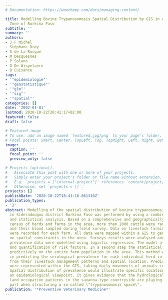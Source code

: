 ```yaml
---
# Documentation: https://wowchemy.com/docs/managing-content/

title: Modelling Bovine Trypanosomosis Spatial Distribution by GIS in an Agro-Pastoral
  Zone of Burkina Faso
subtitle: ''
summary: ''
authors:
- J F Michel
- Stéphane Dray
- S de La Rocque
- M Desquesnes
- P Solano
- G De Wispelaere
- D Cuisance
tags:
- '"epidemiologie"'
- '"geostatistique"'
- '"glm"'
- '"sig"'
- '"spatial"'
categories: []
date: '2002-01-01'
lastmod: 2020-10-22T20:41:17+02:00
featured: false
draft: false

# Featured image
# To use, add an image named `featured.jpg/png` to your page's folder.
# Focal points: Smart, Center, TopLeft, Top, TopRight, Left, Right, BottomLeft, Bottom, BottomRight.
image:
  caption: ''
  focal_point: ''
  preview_only: false

# Projects (optional).
#   Associate this post with one or more of your projects.
#   Simply enter your project's folder or file name without extension.
#   E.g. `projects = ["internal-project"]` references `content/project/deep-learning/index.md`.
#   Otherwise, set `projects = []`.
projects: []
publishDate: '2020-10-22T18:41:16.861316Z'
publication_types:
- '2'
abstract: Modelling of the spatial distribution of bovine trypanosomosis prevalence
  in Sideradougou district Burkina Faso was performed by using a combination of spatial
  and statistical analysis. Based on a comprehensive and geographically representative
  census of herds and farms in the area, more than 2000 cattle were randomly chosen
  and their blood sampled during field survey. Data on livestock farming practices
  were recorded for each farm. All data were mapped within a GIS to generate new information
  on spatial constraints in the area. Surveys results were analysed and serological
  prevalence data were modelled using logistic regression. The model allowed identification
  and quantification of risk factors. In a second step the statistical model was used
  predictively on the entire farm population in the area. This method was successful
  in predicting the serological prevalence for each individual herd in the sample,
  from their livestock management patterns and spatial location. Predicted prevalences
  were represented within the GIS, taking daily movements of animals into account.
  Spatial distribution of prevalence would illustrate specific locations at risk from
  an epidemiological viewpoint. It gives evidence that the hydrological network and
  land occupation patterns in the savanna-type countryside are playing an important
  part when structuring a so-called \"trypanosomosis space\".
publication: '*Preventive Veterinary Medicine*'
---
```

